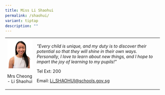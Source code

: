 ```yaml
---
title: Miss Li Shaohui
permalink: /shaohui/
variant: tiptap
description: ""
---
```

<p></p>
<table>
<tbody>
<tr>
<td rowspan="1" colspan="1">
<div class="isomer-image-wrapper">
<img style="width:100%;" height="auto" width="100%" src="/images/sci7.jpg">
</div>
<p>Mrs Cheong - Li Shaohui</p>
</td>
<td rowspan="1" colspan="1">
<p><em>"Every child is unique, and my duty is to discover their potential so that they will shine in their own ways. Personally, I love to learn about new things, and I hope to impart the joy of learning to my pupils!"</em>
</p>
<p>Tel Ext: 200</p>
<p>Email:&nbsp;<a href="mailto:Li_SHAOHUI@schools.gov.sg" rel="noopener noreferrer nofollow" target="_blank">Li_SHAOHUI@schools.gov.sg</a>
</p>
</td>
</tr>
</tbody>
</table>
<p></p>